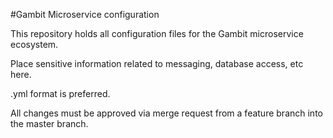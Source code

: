 #Gambit Microservice configuration

This repository holds all configuration files for the Gambit microservice 
ecosystem. 

Place sensitive information related to messaging, database access, etc here. 

.yml format is preferred. 

All changes must be approved via merge request from a feature branch into 
the master branch. 